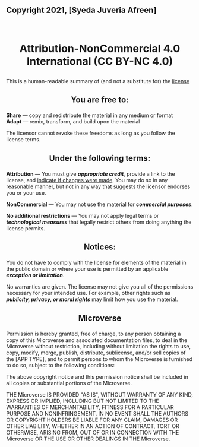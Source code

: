 ## Copyright 2021, [Syeda Juveria Afreen]
<br />

# <p align="center">Attribution-NonCommercial 4.0 International (CC BY-NC 4.0)</p>
This is a human-readable summary of (and not a substitute for) the [license](https://creativecommons.org/licenses/by-nc/4.0/legalcode)

## <p align="center">You are free to:</p>

**Share** — copy and redistribute the material in any medium or format  
**Adapt** — remix, transform, and build upon the material

The licensor cannot revoke these freedoms as long as you follow the license terms.

## <p align="center">Under the following terms:</p>

**Attribution** — You must give ***appropriate credit***, provide a link to the license, and [indicate if changes were made](https://wiki.creativecommons.org/wiki/License_Versions#Detailed_attribution_comparison_chart). You may do so in any reasonable manner, but not in any way that suggests the licensor endorses you or your use.

**NonCommercial** — You may not use the material for ***commercial purposes***.

**No additional restrictions** — You may not apply legal terms or ***technological measures*** that legally restrict others from doing anything the license permits.

## <p align="center">Notices:</p>

You do not have to comply with the license for elements of the material in the public domain or where your use is permitted by an applicable ***exception or limitation***.

No warranties are given. The license may not give you all of the permissions necessary for your intended use. For example, other rights such as ***publicity, privacy, or moral rights*** may limit how you use the material.
<br />

## <p align="center">Microverse</p>

Permission is hereby granted, free of charge, to any person obtaining a copy of this Microverse and associated documentation files, to deal in the Microverse without restriction, including without limitation the rights to use, copy, modify, merge, publish, distribute, sublicense, and/or sell copies of the [APP TYPE], and to permit persons to whom the Microverse is furnished to do so, subject to the following conditions:

The above copyright notice and this permission notice shall be included in all copies or substantial portions of the Microverse.

THE Microverse IS PROVIDED "AS IS", WITHOUT WARRANTY OF ANY KIND, EXPRESS OR IMPLIED, INCLUDING BUT NOT LIMITED TO THE WARRANTIES OF MERCHANTABILITY, FITNESS FOR A PARTICULAR PURPOSE AND NONINFRINGEMENT. IN NO EVENT SHALL THE AUTHORS OR COPYRIGHT HOLDERS BE LIABLE FOR ANY CLAIM, DAMAGES OR OTHER LIABILITY, WHETHER IN AN ACTION OF CONTRACT, TORT OR OTHERWISE, ARISING FROM, OUT OF OR IN CONNECTION WITH THE Microverse OR THE USE OR OTHER DEALINGS IN THE Microverse.
